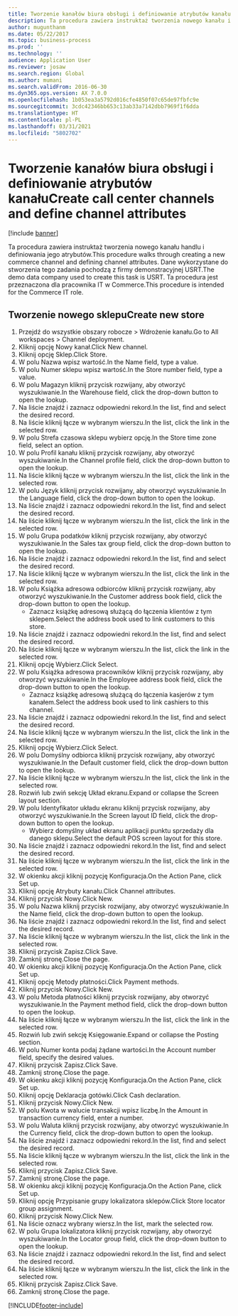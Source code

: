 ```yaml
---
title: Tworzenie kanałów biura obsługi i definiowanie atrybutów kanału
description: Ta procedura zawiera instruktaż tworzenia nowego kanału i definiowania jego atrybutów.
author: mugunthanm
ms.date: 05/22/2017
ms.topic: business-process
ms.prod: ''
ms.technology: ''
audience: Application User
ms.reviewer: josaw
ms.search.region: Global
ms.author: mumani
ms.search.validFrom: 2016-06-30
ms.dyn365.ops.version: AX 7.0.0
ms.openlocfilehash: 1b053ea3a5792d016cfe4850f07c65de97fbfc9e
ms.sourcegitcommit: 3cdc42346bb653c13ab33a7142dbb7969f1f6dda
ms.translationtype: HT
ms.contentlocale: pl-PL
ms.lasthandoff: 03/31/2021
ms.locfileid: "5802702"
---
```

# <a name="create-call-center-channels-and-define-channel-attributes"></a><span data-ttu-id="25051-103">Tworzenie kanałów biura obsługi i definiowanie atrybutów kanału</span><span class="sxs-lookup"><span data-stu-id="25051-103">Create call center channels and define channel attributes</span></span>

[!include [banner](../includes/banner.md)]

<span data-ttu-id="25051-104">Ta procedura zawiera instruktaż tworzenia nowego kanału handlu i definiowania jego atrybutów.</span><span class="sxs-lookup"><span data-stu-id="25051-104">This procedure walks through creating a new commerce channel and defining channel attributes.</span></span> <span data-ttu-id="25051-105">Dane wykorzystane do stworzenia tego zadania pochodzą z firmy demonstracyjnej USRT.</span><span class="sxs-lookup"><span data-stu-id="25051-105">The demo data company used to create this task is USRT.</span></span> <span data-ttu-id="25051-106">Ta procedura jest przeznaczona dla pracownika IT w Commerce.</span><span class="sxs-lookup"><span data-stu-id="25051-106">This procedure is intended for the Commerce IT role.</span></span>


## <a name="create-new-store"></a><span data-ttu-id="25051-107">Tworzenie nowego sklepu</span><span class="sxs-lookup"><span data-stu-id="25051-107">Create new store</span></span>
1. <span data-ttu-id="25051-108">Przejdź do wszystkie obszary robocze > Wdrożenie kanału.</span><span class="sxs-lookup"><span data-stu-id="25051-108">Go to All workspaces > Channel deployment.</span></span>
2. <span data-ttu-id="25051-109">Kliknij opcję Nowy kanał.</span><span class="sxs-lookup"><span data-stu-id="25051-109">Click New channel.</span></span>
3. <span data-ttu-id="25051-110">Kliknij opcję Sklep.</span><span class="sxs-lookup"><span data-stu-id="25051-110">Click Store.</span></span>
4. <span data-ttu-id="25051-111">W polu Nazwa wpisz wartość.</span><span class="sxs-lookup"><span data-stu-id="25051-111">In the Name field, type a value.</span></span>
5. <span data-ttu-id="25051-112">W polu Numer sklepu wpisz wartość.</span><span class="sxs-lookup"><span data-stu-id="25051-112">In the Store number field, type a value.</span></span>
6. <span data-ttu-id="25051-113">W polu Magazyn kliknij przycisk rozwijany, aby otworzyć wyszukiwanie.</span><span class="sxs-lookup"><span data-stu-id="25051-113">In the Warehouse field, click the drop-down button to open the lookup.</span></span>
7. <span data-ttu-id="25051-114">Na liście znajdź i zaznacz odpowiedni rekord.</span><span class="sxs-lookup"><span data-stu-id="25051-114">In the list, find and select the desired record.</span></span>
8. <span data-ttu-id="25051-115">Na liście kliknij łącze w wybranym wierszu.</span><span class="sxs-lookup"><span data-stu-id="25051-115">In the list, click the link in the selected row.</span></span>
9. <span data-ttu-id="25051-116">W polu Strefa czasowa sklepu wybierz opcję.</span><span class="sxs-lookup"><span data-stu-id="25051-116">In the Store time zone field, select an option.</span></span>
10. <span data-ttu-id="25051-117">W polu Profil kanału kliknij przycisk rozwijany, aby otworzyć wyszukiwanie.</span><span class="sxs-lookup"><span data-stu-id="25051-117">In the Channel profile field, click the drop-down button to open the lookup.</span></span>
11. <span data-ttu-id="25051-118">Na liście kliknij łącze w wybranym wierszu.</span><span class="sxs-lookup"><span data-stu-id="25051-118">In the list, click the link in the selected row.</span></span>
12. <span data-ttu-id="25051-119">W polu Język kliknij przycisk rozwijany, aby otworzyć wyszukiwanie.</span><span class="sxs-lookup"><span data-stu-id="25051-119">In the Language field, click the drop-down button to open the lookup.</span></span>
13. <span data-ttu-id="25051-120">Na liście znajdź i zaznacz odpowiedni rekord.</span><span class="sxs-lookup"><span data-stu-id="25051-120">In the list, find and select the desired record.</span></span>
14. <span data-ttu-id="25051-121">Na liście kliknij łącze w wybranym wierszu.</span><span class="sxs-lookup"><span data-stu-id="25051-121">In the list, click the link in the selected row.</span></span>
15. <span data-ttu-id="25051-122">W polu Grupa podatków kliknij przycisk rozwijany, aby otworzyć wyszukiwanie.</span><span class="sxs-lookup"><span data-stu-id="25051-122">In the Sales tax group field, click the drop-down button to open the lookup.</span></span>
16. <span data-ttu-id="25051-123">Na liście znajdź i zaznacz odpowiedni rekord.</span><span class="sxs-lookup"><span data-stu-id="25051-123">In the list, find and select the desired record.</span></span>
17. <span data-ttu-id="25051-124">Na liście kliknij łącze w wybranym wierszu.</span><span class="sxs-lookup"><span data-stu-id="25051-124">In the list, click the link in the selected row.</span></span>
18. <span data-ttu-id="25051-125">W polu Książka adresowa odbiorców kliknij przycisk rozwijany, aby otworzyć wyszukiwanie.</span><span class="sxs-lookup"><span data-stu-id="25051-125">In the Customer address book field, click the drop-down button to open the lookup.</span></span>
    * <span data-ttu-id="25051-126">Zaznacz książkę adresową służącą do łączenia klientów z tym sklepem.</span><span class="sxs-lookup"><span data-stu-id="25051-126">Select the address book used to link customers to this store.</span></span>  
19. <span data-ttu-id="25051-127">Na liście znajdź i zaznacz odpowiedni rekord.</span><span class="sxs-lookup"><span data-stu-id="25051-127">In the list, find and select the desired record.</span></span>
20. <span data-ttu-id="25051-128">Na liście kliknij łącze w wybranym wierszu.</span><span class="sxs-lookup"><span data-stu-id="25051-128">In the list, click the link in the selected row.</span></span>
21. <span data-ttu-id="25051-129">Kliknij opcję Wybierz.</span><span class="sxs-lookup"><span data-stu-id="25051-129">Click Select.</span></span>
22. <span data-ttu-id="25051-130">W polu Książka adresowa pracowników kliknij przycisk rozwijany, aby otworzyć wyszukiwanie.</span><span class="sxs-lookup"><span data-stu-id="25051-130">In the Employee address book field, click the drop-down button to open the lookup.</span></span>
    * <span data-ttu-id="25051-131">Zaznacz książkę adresową służącą do łączenia kasjerów z tym kanałem.</span><span class="sxs-lookup"><span data-stu-id="25051-131">Select the address book used to link cashiers to this channel.</span></span>  
23. <span data-ttu-id="25051-132">Na liście znajdź i zaznacz odpowiedni rekord.</span><span class="sxs-lookup"><span data-stu-id="25051-132">In the list, find and select the desired record.</span></span>
24. <span data-ttu-id="25051-133">Na liście kliknij łącze w wybranym wierszu.</span><span class="sxs-lookup"><span data-stu-id="25051-133">In the list, click the link in the selected row.</span></span>
25. <span data-ttu-id="25051-134">Kliknij opcję Wybierz.</span><span class="sxs-lookup"><span data-stu-id="25051-134">Click Select.</span></span>
26. <span data-ttu-id="25051-135">W polu Domyślny odbiorca kliknij przycisk rozwijany, aby otworzyć wyszukiwanie.</span><span class="sxs-lookup"><span data-stu-id="25051-135">In the Default customer field, click the drop-down button to open the lookup.</span></span>
27. <span data-ttu-id="25051-136">Na liście kliknij łącze w wybranym wierszu.</span><span class="sxs-lookup"><span data-stu-id="25051-136">In the list, click the link in the selected row.</span></span>
28. <span data-ttu-id="25051-137">Rozwiń lub zwiń sekcję Układ ekranu.</span><span class="sxs-lookup"><span data-stu-id="25051-137">Expand or collapse the Screen layout section.</span></span>
29. <span data-ttu-id="25051-138">W polu Identyfikator układu ekranu kliknij przycisk rozwijany, aby otworzyć wyszukiwanie.</span><span class="sxs-lookup"><span data-stu-id="25051-138">In the Screen layout ID field, click the drop-down button to open the lookup.</span></span>
    * <span data-ttu-id="25051-139">Wybierz domyślny układ ekranu aplikacji punktu sprzedaży dla danego sklepu.</span><span class="sxs-lookup"><span data-stu-id="25051-139">Select the default POS screen layout for this store.</span></span>  
30. <span data-ttu-id="25051-140">Na liście znajdź i zaznacz odpowiedni rekord.</span><span class="sxs-lookup"><span data-stu-id="25051-140">In the list, find and select the desired record.</span></span>
31. <span data-ttu-id="25051-141">Na liście kliknij łącze w wybranym wierszu.</span><span class="sxs-lookup"><span data-stu-id="25051-141">In the list, click the link in the selected row.</span></span>
32. <span data-ttu-id="25051-142">W okienku akcji kliknij pozycję Konfiguracja.</span><span class="sxs-lookup"><span data-stu-id="25051-142">On the Action Pane, click Set up.</span></span>
33. <span data-ttu-id="25051-143">Kliknij opcję Atrybuty kanału.</span><span class="sxs-lookup"><span data-stu-id="25051-143">Click Channel attributes.</span></span>
34. <span data-ttu-id="25051-144">Kliknij przycisk Nowy.</span><span class="sxs-lookup"><span data-stu-id="25051-144">Click New.</span></span>
35. <span data-ttu-id="25051-145">W polu Nazwa kliknij przycisk rozwijany, aby otworzyć wyszukiwanie.</span><span class="sxs-lookup"><span data-stu-id="25051-145">In the Name field, click the drop-down button to open the lookup.</span></span>
36. <span data-ttu-id="25051-146">Na liście znajdź i zaznacz odpowiedni rekord.</span><span class="sxs-lookup"><span data-stu-id="25051-146">In the list, find and select the desired record.</span></span>
37. <span data-ttu-id="25051-147">Na liście kliknij łącze w wybranym wierszu.</span><span class="sxs-lookup"><span data-stu-id="25051-147">In the list, click the link in the selected row.</span></span>
38. <span data-ttu-id="25051-148">Kliknij przycisk Zapisz.</span><span class="sxs-lookup"><span data-stu-id="25051-148">Click Save.</span></span>
39. <span data-ttu-id="25051-149">Zamknij stronę.</span><span class="sxs-lookup"><span data-stu-id="25051-149">Close the page.</span></span>
40. <span data-ttu-id="25051-150">W okienku akcji kliknij pozycję Konfiguracja.</span><span class="sxs-lookup"><span data-stu-id="25051-150">On the Action Pane, click Set up.</span></span>
41. <span data-ttu-id="25051-151">Kliknij opcję Metody płatności.</span><span class="sxs-lookup"><span data-stu-id="25051-151">Click Payment methods.</span></span>
42. <span data-ttu-id="25051-152">Kliknij przycisk Nowy.</span><span class="sxs-lookup"><span data-stu-id="25051-152">Click New.</span></span>
43. <span data-ttu-id="25051-153">W polu Metoda płatności kliknij przycisk rozwijany, aby otworzyć wyszukiwanie.</span><span class="sxs-lookup"><span data-stu-id="25051-153">In the Payment method field, click the drop-down button to open the lookup.</span></span>
44. <span data-ttu-id="25051-154">Na liście kliknij łącze w wybranym wierszu.</span><span class="sxs-lookup"><span data-stu-id="25051-154">In the list, click the link in the selected row.</span></span>
45. <span data-ttu-id="25051-155">Rozwiń lub zwiń sekcję Księgowanie.</span><span class="sxs-lookup"><span data-stu-id="25051-155">Expand or collapse the Posting section.</span></span>
46. <span data-ttu-id="25051-156">W polu Numer konta podaj żądane wartości.</span><span class="sxs-lookup"><span data-stu-id="25051-156">In the Account number field, specify the desired values.</span></span>
47. <span data-ttu-id="25051-157">Kliknij przycisk Zapisz.</span><span class="sxs-lookup"><span data-stu-id="25051-157">Click Save.</span></span>
48. <span data-ttu-id="25051-158">Zamknij stronę.</span><span class="sxs-lookup"><span data-stu-id="25051-158">Close the page.</span></span>
49. <span data-ttu-id="25051-159">W okienku akcji kliknij pozycję Konfiguracja.</span><span class="sxs-lookup"><span data-stu-id="25051-159">On the Action Pane, click Set up.</span></span>
50. <span data-ttu-id="25051-160">Kliknij opcję Deklaracja gotówki.</span><span class="sxs-lookup"><span data-stu-id="25051-160">Click Cash declaration.</span></span>
51. <span data-ttu-id="25051-161">Kliknij przycisk Nowy.</span><span class="sxs-lookup"><span data-stu-id="25051-161">Click New.</span></span>
52. <span data-ttu-id="25051-162">W polu Kwota w walucie transakcji wpisz liczbę.</span><span class="sxs-lookup"><span data-stu-id="25051-162">In the Amount in transaction currency field, enter a number.</span></span>
53. <span data-ttu-id="25051-163">W polu Waluta kliknij przycisk rozwijany, aby otworzyć wyszukiwanie.</span><span class="sxs-lookup"><span data-stu-id="25051-163">In the Currency field, click the drop-down button to open the lookup.</span></span>
54. <span data-ttu-id="25051-164">Na liście znajdź i zaznacz odpowiedni rekord.</span><span class="sxs-lookup"><span data-stu-id="25051-164">In the list, find and select the desired record.</span></span>
55. <span data-ttu-id="25051-165">Na liście kliknij łącze w wybranym wierszu.</span><span class="sxs-lookup"><span data-stu-id="25051-165">In the list, click the link in the selected row.</span></span>
56. <span data-ttu-id="25051-166">Kliknij przycisk Zapisz.</span><span class="sxs-lookup"><span data-stu-id="25051-166">Click Save.</span></span>
57. <span data-ttu-id="25051-167">Zamknij stronę.</span><span class="sxs-lookup"><span data-stu-id="25051-167">Close the page.</span></span>
58. <span data-ttu-id="25051-168">W okienku akcji kliknij pozycję Konfiguracja.</span><span class="sxs-lookup"><span data-stu-id="25051-168">On the Action Pane, click Set up.</span></span>
59. <span data-ttu-id="25051-169">Kliknij opcję Przypisanie grupy lokalizatora sklepów.</span><span class="sxs-lookup"><span data-stu-id="25051-169">Click Store locator group assignment.</span></span>
60. <span data-ttu-id="25051-170">Kliknij przycisk Nowy.</span><span class="sxs-lookup"><span data-stu-id="25051-170">Click New.</span></span>
61. <span data-ttu-id="25051-171">Na liście oznacz wybrany wiersz.</span><span class="sxs-lookup"><span data-stu-id="25051-171">In the list, mark the selected row.</span></span>
62. <span data-ttu-id="25051-172">W polu Grupa lokalizatora kliknij przycisk rozwijany, aby otworzyć wyszukiwanie.</span><span class="sxs-lookup"><span data-stu-id="25051-172">In the Locator group field, click the drop-down button to open the lookup.</span></span>
63. <span data-ttu-id="25051-173">Na liście znajdź i zaznacz odpowiedni rekord.</span><span class="sxs-lookup"><span data-stu-id="25051-173">In the list, find and select the desired record.</span></span>
64. <span data-ttu-id="25051-174">Na liście kliknij łącze w wybranym wierszu.</span><span class="sxs-lookup"><span data-stu-id="25051-174">In the list, click the link in the selected row.</span></span>
65. <span data-ttu-id="25051-175">Kliknij przycisk Zapisz.</span><span class="sxs-lookup"><span data-stu-id="25051-175">Click Save.</span></span>
66. <span data-ttu-id="25051-176">Zamknij stronę.</span><span class="sxs-lookup"><span data-stu-id="25051-176">Close the page.</span></span>



[!INCLUDE[footer-include](../../includes/footer-banner.md)]